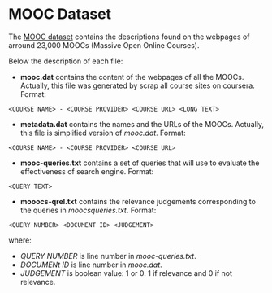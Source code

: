 # MOOC Dataset

The [MOOC dataset](../../../meta/data/moocs) contains the descriptions found on the webpages of arround 23,000 MOOCs (Massive Open Online Courses).

Below the description of each file:

* **mooc.dat** contains the content of the webpages of all the MOOCs. Actually, this file was generated by scrap all course sites on coursera. Format:
```
<COURSE NAME> - <COURSE PROVIDER> <COURSE URL> <LONG TEXT>
```
* **metadata.dat** contains the names and the URLs of the MOOCs. Actually, this file is simplified version of *mooc.dat*. Format:
```
<COURSE NAME> - <COURSE PROVIDER> <COURSE URL>
```
* **mooc-queries.txt** contains a set of queries that will use to evaluate the effectiveness of search engine. Format:
```
<QUERY TEXT>
```
* **mooocs-qrel.txt** contains the relevance judgements corresponding to the queries in *moocsqueries.txt*. Format:
```
<QUERY NUMBER> <DOCUMENT ID> <JUDGEMENT>
```
where:
- *QUERY NUMBER* is line number in *mooc-queries.txt*.
- *DOCUMENt ID* is line number in *mooc.dat*.
- *JUDGEMENT* is boolean value: 1 or 0. 1 if relevance and 0 if not relevance.